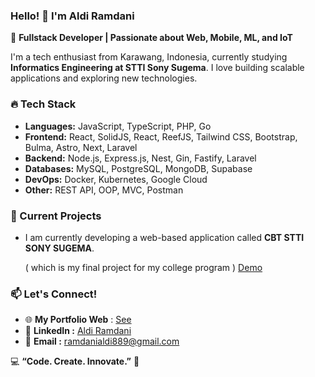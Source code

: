 ### Hello! 👋 I'm Aldi Ramdani

🚀 **Fullstack Developer | Passionate about Web, Mobile, ML, and IoT**

I'm a tech enthusiast from Karawang, Indonesia, currently studying **Informatics Engineering at STTI Sony Sugema**. I love building scalable applications and exploring new technologies.

### 🔥 Tech Stack
- **Languages:** JavaScript, TypeScript, PHP, Go
- **Frontend:** React, SolidJS, React, ReefJS, Tailwind CSS, Bootstrap, Bulma, Astro, Next, Laravel
- **Backend:** Node.js, Express.js, Nest, Gin, Fastify, Laravel
- **Databases:** MySQL, PostgreSQL, MongoDB, Supabase
- **DevOps:** Docker, Kubernetes, Google Cloud
- **Other:** REST API, OOP, MVC, Postman

### 🌱 Current Projects
- I am currently developing a web-based application called **CBT STTI SONY SUGEMA**.
  
  ( which is my final project for my college program ) [Demo](ramdanialdi889@gmail.com)

### 📫 Let's Connect!
- 🌐 **My Portfolio Web** : [See](https://aldiramdani.vercel.app/)
- 💼 **LinkedIn :** [Aldi Ramdani](https://linkedin.com/in/aldiramdani)
- 📧 **Email :** ramdanialdi889@gmail.com
  
💻 **“Code. Create. Innovate.”** 🚀
